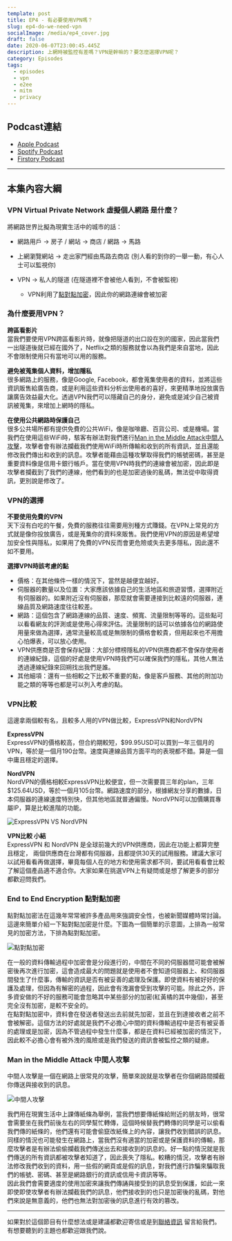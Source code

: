 ```yaml
---
template: post
title: EP4 - 有必要使用VPN嗎？
slug: ep4-do-we-need-vpn
socialImage: /media/ep4_cover.jpg
draft: false
date: 2020-06-07T23:00:45.445Z
description: 上網時被監控有差嗎？VPN是幹嘛的？要怎麼選擇VPN呢？
category: Episodes
tags:
  - episodes
  - vpn
  - e2ee
  - mitm
  - privacy
---
```

## Podcast連結

* [Apple Podcast](https://podcasts.apple.com/tw/podcast/%E8%B3%87%E5%AE%89%E8%A7%A3%E5%A3%93%E7%B8%AE/id1513276667#episodeGuid=ckb5lmbp9kgtm08734eqrc4e8)
* [Spotify Podcast](https://open.spotify.com/episode/7hHp710UeNybGpSepHGj0u)
* [Firstory Podcast](https://open.firstory.me/story/ckb5lmbp9kgtm08734eqrc4e8)

- - -

## 本集內容大綱

### VPN Virtual Private Network 虛擬個人網路 是什麼？

將網路世界比擬為現實生活中的城市的話：

* 網路用戶 → 房子  /  網站 → 商店  /  網路 → 馬路
* 上網瀏覽網站 → 走出家門經由馬路去商店  (別人看的到你的一舉一動，有心人士可以監視你)
* VPN → 私人的隧道 (在隧道裡不會被他人看到，不會被監視)

  * VPN利用了[點對點加密](#end-to-end-encryption-點對點加密)，因此你的網路連線會被加密

### 為什麼要用VPN？

**跨區看影片**  \
當我們要使用VPN跨區看影片時，就像把隧道的出口設在別的國家，因此當我們一出隧道後就已經在國外了，Netflix之類的服務就會以為我們是來自當地，因此不會限制使用只有當地可以用的服務。

**避免被蒐集個人資料，增加隱私** \
很多網路上的服務，像是Google, Facebook，都會蒐集使用者的資料，並將這些資訊販售給廣告商，或是利用這些資料分析出使用者的喜好，來更精準地投放廣告讓廣告效益最大化。透過VPN我們可以隱藏自己的身分，避免或是減少自己被資訊被蒐集，來增加上網時的隱私。

**在使用公共網路時保護自己**\
很多公共場所都有提供免費的公共WiFi，像是咖啡廳、百貨公司、或是機場。當我們在使用這些WiFi時，駭客有辦法對我們進行[Man in the Middle Attack中間人攻擊](#man-in-the-middle-attack-中間人攻擊)，攻擊者會有辦法攔截我們使用WiFi時所傳輸和收到的所有資訊，並且還能修改我們傳出和收到的訊息。攻擊者能藉由這種攻擊取得我們的帳號密碼，甚至是重要資料像是信用卡銀行帳戶。當在使用VPN時我們的連線會被加密，因此即是攻擊者攔截到了我們的連線，他們看到的也是加密過後的亂碼，無法從中取得資訊，更別說是修改了。

### VPN的選擇

**不要使用免費的VPN**\
天下沒有白吃的午餐，免費的服務往往需要用別種方式賺錢。在VPN上常見的方式就是像你投放廣告，或是蒐集你的資料來販售。我們使用VPN的原因是希望增加安全性與隱私，如果用了免費的VPN反而會更危險或失去更多隱私，因此還不如不要用。

**選擇VPN時該考慮的點**

* 價格：在其他條件一樣的情況下，當然是越便宜越好。
* 伺服器的數量以及位置：大家應該依據自己的生活地區和旅遊習慣，選擇附近有伺服器的。如果附近沒有伺服器，那麼就會需要連接到比較遠的伺服器，連線品質及網路速度往往較差。
* 網路：這個包含了網路連線的品質、速度、頻寬、流量限制等等的。這些點可以看看網友的評測或是使用心得來評估。流量限制的話可以依據各位的網路使用量來做為選擇，通常流量較高或是無限制的價格會較貴，但用起來也不用擔心怕爆表，可以放心使用。
* VPN供應商是否會保存紀錄：大部分標榜隱私的VPN供應商都不會保存使用者的連線紀錄，這個的好處是使用VPN時我們可以確保我們的隱私，其他人無法透過連線紀錄來回朔找出我們是誰。
* 其他細項：還有一些相較之下比較不重要的點，像是客戶服務、其他的附加功能之類的等等也都是可以列入考慮的點。

### VPN比較

這邊拿兩個較有名，且較多人用的VPN做比較，ExpressVPN和NordVPN

**ExpressVPN**\
ExpressVPN的價格較高，但合約期較短，$99.95USD可以買到一年三個月的VPN，等於是一個月190台幣。速度與連線品質方面平均的表現都不錯。算是一個中庸且穩定的選擇。

**NordVPN**\
NordVPN的價格相較ExpressVPN比較便宜，但一次需要買三年的plan，三年$125.64USD，等於一個月105台幣。網路速度的部分，根據網友分享的數據，日本伺服器的連線速度特別快，但其他地區就普通偏慢。NordVPN可以加價購買專屬IP，算是比較進階的功能。

![ExpressVPN VS NordVPN](/media/vpn_compare.jpg "ExpressVPN VS NordVPN")

**VPN比較 小結**\
ExpressVPN 和 NordVPN 是全球前幾大的VPN供應商，因此在功能上都算完整且穩定， 兩個供應商在台灣都有伺服器，且都提供30天的試用服務。建議大家可以試用看看再做選擇，畢竟每個人在的地方和使用需求都不同，要試用看看會比較了解這個產品適不適合你。大家如果在挑選VPN上有疑問或是想了解更多的部分都歡迎問我們。

### End to End Encryption 點對點加密

點對點加密法在這幾年常常被許多產品用來強調安全性，也被新聞媒體時常討論。這邊來簡單介紹一下點對點加密是什麼。下圖為一個簡單的示意圖，上排為一般常見的加密方法，下排為點對點加密。

![點對點加密](/media/e2ee.png "End to End Encryption Example")

在一般的資料傳輸過程中加密會是分段進行的，中間在不同的伺服器間可能會被解密後再次進行加密，這會造成最大的問題就是使用者不會知道伺服器上、和伺服器間發生了什麼事，傳輸的資訊是否有被妥善的處理及保護。即使資料有被好好的保護及處理，但因為有解密的過程，因此會有洩漏會受到攻擊的可能。除此之外，許多資安做的不好的服務可能會忽略其中某些部分的加密(紅黃橘的其中幾個)，甚至完全沒有加密，是較不安全的。\
在點對點加密中，資料會在發送者發送出去前就先加密，並且在到達接收者之前不會被解密。這個方法的好處就是我們不必擔心中間的資料傳輸過程中是否有被妥善的處理或是加密，因為不管過程中發生什麼事，都是在資料已經被加密的情況下，因此較不必擔心會有被外洩的風險或是我們發送的資訊會被監控之類的疑慮。

### Man in the Middle Attack 中間人攻擊

中間人攻擊是一個在網路上很常見的攻擊，簡單來說就是攻擊者在你個網路間攔截你傳送與接收到的訊息。

![中間人攻擊](/media/mitm.png "Man in the Middle Attack Example")

我們用在現實生活中上課傳紙條為舉例，當我們想要傳紙條給附近的朋友時，很常會需要坐在我們前後左右的同學幫忙轉傳，這個時候替我們轉傳的同學是可以偷看我們傳的紙條的，他們還有可能會偷竄改紙條上的內容，讓我們收到錯誤的訊息。\
同樣的情況也可能發生在網路上，當我們沒有適當的加密或是保護資料的傳輸，那麼攻擊者是有辦法偷偷攔截我們傳送出去和接收到的訊息的。好一點的情況就是我們傳送的所有資訊都被攻擊者知道了，因此喪失了隱私。較糟的情況，攻擊者有辦法修改我們收到的資料，用一些假的網頁或是假的訊息，對我們進行詐騙來騙取我們的帳號、密碼、甚至是網路銀行的資訊或信用卡資訊等等。\
因此我們會需要適度的使用加密來讓我們傳誦與接受到的訊息受到保護，如此一來即使即使攻擊者有辦法攔截我們的訊息，他們接收到的也只是加密後的亂碼，對他們來說是無意義的，他們也無法對加密後的訊息進行有效的篡改。

- - -

如果對於這個節目有什麼想法或是建議都歡迎寄信或是到[聯絡資訊](/pages/contacts) 留言給我們。 有想要聽到的主題也都歡迎跟我們說。